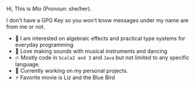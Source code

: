 Hi, This is *Mio* (Pronoun: she/her).

I don't have a GPG Key so you won't know messages under my name are from me or not.
<!--
**mio-19/mio-19** is a ✨ _special_ ✨ repository because its `README.md` (this file) appears on your GitHub profile.

Here are some ideas to get you started:

- 🔭 I’m currently working on ...
- 🌱 I’m currently learning ...
- 👯 I’m looking to collaborate on ...
- 🤔 I’m looking for help with ...
- 💬 Ask me about ...
- 📫 How to reach me: ...
- 😄 Pronouns: ...
- ⚡ Fun fact: ...
-->

- 🔭 I am interested on algebraic effects and practical type systems for everyday programming.
- 🌈 Love making sounds with musical instruments and dancing
- 🔥 Mostly code in `Scala2 and 3` and `Java` but not limited to any specific language.
- 🥰 Currently working on my personal projects.
- ⚡ Favorite movie is Liz and the Blue Bird
